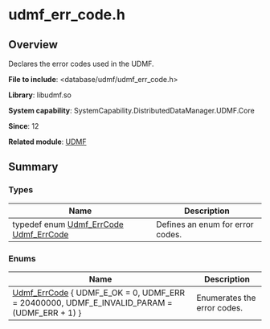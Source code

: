# udmf_err_code.h


## Overview

Declares the error codes used in the UDMF.

**File to include**: &lt;database/udmf/udmf_err_code.h&gt;

**Library**: libudmf.so

**System capability**: SystemCapability.DistributedDataManager.UDMF.Core

**Since**: 12

**Related module**: [UDMF](_u_d_m_f.md)


## Summary


### Types

| Name| Description| 
| -------- | -------- |
| typedef enum [Udmf_ErrCode](_u_d_m_f.md#udmf_errcode) [Udmf_ErrCode](_u_d_m_f.md#udmf_errcode) | Defines an enum for error codes.| 


### Enums

| Name| Description| 
| -------- | -------- |
| [Udmf_ErrCode](_u_d_m_f.md#udmf_errcode-1) { UDMF_E_OK = 0, UDMF_ERR = 20400000, UDMF_E_INVALID_PARAM = (UDMF_ERR + 1) } | Enumerates the error codes.| 
